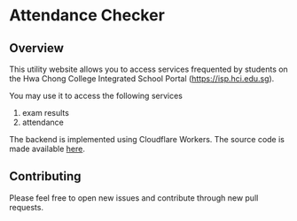 # Attendance Checker

## Overview

This utility website allows you to access services frequented by students on the Hwa Chong College Integrated School Portal (https://isp.hci.edu.sg).

You may use it to access the following services
1) exam results
2) attendance

The backend is implemented using Cloudflare Workers. The source code is made available [here](https://isp.hci.edu.sg/).

## Contributing

Please feel free to open new issues and contribute through new pull requests.
